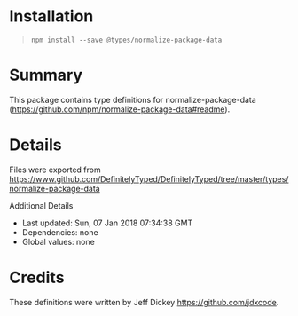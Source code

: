 # Installation

> `npm install --save @types/normalize-package-data`

# Summary

This package contains type definitions for normalize-package-data (https://github.com/npm/normalize-package-data#readme).

# Details

Files were exported from https://www.github.com/DefinitelyTyped/DefinitelyTyped/tree/master/types/normalize-package-data

Additional Details

- Last updated: Sun, 07 Jan 2018 07:34:38 GMT
- Dependencies: none
- Global values: none

# Credits

These definitions were written by Jeff Dickey <https://github.com/jdxcode>.
